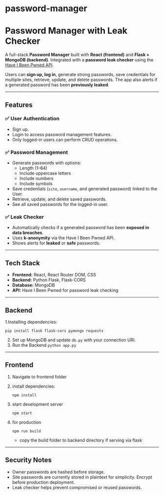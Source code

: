 # password-manager
# Password Manager with Leak Checker

A full-stack **Password Manager** built with **React (frontend)** and **Flask + MongoDB (backend)**. Integrated with a **password leak checker** using the [Have I Been Pwned API](https://haveibeenpwned.com/API/v3).

Users can **sign up, log in**, generate strong passwords, save credentials for multiple sites, retrieve, update, and delete passwords. The app also alerts if a generated password has been **previously leaked**.

---

## Features

### ✅ User Authentication
- Sign up.
- Login to access password management features.
- Only logged-in users can perform CRUD operations.

### ✅ Password Management
- Generate passwords with options:
  - Length (1–64)
  - Include uppercase letters
  - Include numbers
  - Include symbols
- Save credentials (`site`, `username`, and generated password) linked to the User.
- Retrieve, update, and delete saved passwords.
- See all saved passwords for the logged-in user.

### ✅ Leak Checker
- Automatically checks if a generated password has been **exposed in data breaches**.
- Uses **k-anonymity** via the Have I Been Pwned API.
- Shows alerts for **leaked** or **safe** passwords.

---

## Tech Stack

- **Frontend:** React, React Router DOM, CSS
- **Backend:** Python Flask, Flask-CORS
- **Database:** MongoDB
- **API:** Have I Been Pwned for password leak checking

---

## Backend

1.Installing dependencies:

  `pip install flask flask-cors pymongo requests`

2. Set up MongoDB and update `db.py` with your connection URI.
3. Run the Backend
   `python app.py`

---

## Frontend

1. Navigate to frontend folder
2. install dependencies:

   `npm install`

3. start development server
 
   `npm start`

4. for production

    `npm run build`

   - copy the build folder to backend directory if serving via flask
 
--- 
## Security Notes

- Owner passwords are hashed before storage.
- Site passwords are currently stored in plaintext for simplicity. Encrypt before production deployment.
- Leak checker helps prevent compromised or reused passwords.
